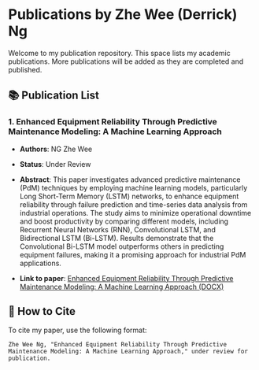 # Publications by Zhe Wee (Derrick) Ng

Welcome to my publication repository. This space lists my academic publications. More publications will be added as they are completed and published.

## 📚 Publication List

### 1. **Enhanced Equipment Reliability Through Predictive Maintenance Modeling: A Machine Learning Approach**
- **Authors**: NG Zhe Wee
- **Status**: Under Review
- **Abstract**: 
  This paper investigates advanced predictive maintenance (PdM) techniques by employing machine learning models, particularly Long Short-Term Memory (LSTM) networks, to enhance equipment reliability through failure prediction and time-series data analysis from industrial operations. The study aims to minimize operational downtime and boost productivity by comparing different models, including Recurrent Neural Networks (RNN), Convolutional LSTM, and Bidirectional LSTM (Bi-LSTM). Results demonstrate that the Convolutional Bi-LSTM model outperforms others in predicting equipment failures, making it a promising approach for industrial PdM applications.

- **Link to paper**: [Enhanced Equipment Reliability Through Predictive Maintenance Modeling: A Machine Learning Approach (DOCX)](https://github.com/NGZheWee/ZheWee-NG-Portfolio/blob/main/Publications/Enhanced%20Equipment%20Reliability%20Through%20Predictive%20Maintenance%20Modelin_ZheWeeNg.docx)


## 🔗 How to Cite

To cite my paper, use the following format:
```plaintext
Zhe Wee Ng, "Enhanced Equipment Reliability Through Predictive Maintenance Modeling: A Machine Learning Approach," under review for publication.
